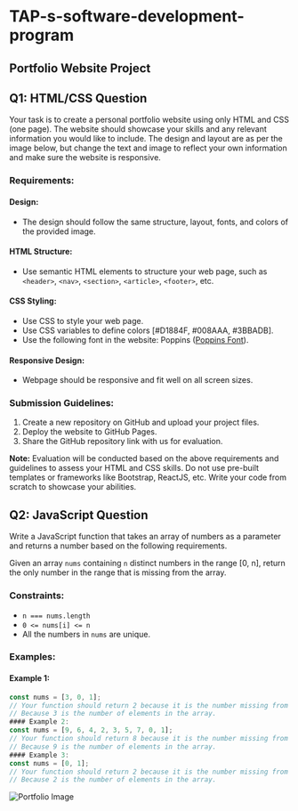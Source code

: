 # TAP-s-software-development-program
## Portfolio Website Project

## Q1: HTML/CSS Question

Your task is to create a personal portfolio website using only HTML and CSS (one page). The website should showcase your skills and any relevant information you would like to include. The design and layout are as per the image below, but change the text and image to reflect your own information and make sure the website is responsive.

### Requirements:

#### Design:
- The design should follow the same structure, layout, fonts, and colors of the provided image.
  
#### HTML Structure:	
- Use semantic HTML elements to structure your web page, such as `<header>`, `<nav>`, `<section>`, `<article>`, `<footer>`, etc.

#### CSS Styling:
- Use CSS to style your web page.
- Use CSS variables to define colors [#D1884F, #008AAA, #3BBADB].
- Use the following font in the website: Poppins ([Poppins Font](https://fonts.google.com/specimen/Poppins)).

#### Responsive Design:
- Webpage should be responsive and fit well on all screen sizes.

### Submission Guidelines:

1. Create a new repository on GitHub and upload your project files.
2. Deploy the website to GitHub Pages.
3. Share the GitHub repository link with us for evaluation.

**Note:** Evaluation will be conducted based on the above requirements and guidelines to assess your HTML and CSS skills. Do not use pre-built templates or frameworks like Bootstrap, ReactJS, etc. Write your code from scratch to showcase your abilities.

## Q2: JavaScript Question

Write a JavaScript function that takes an array of numbers as a parameter and returns a number based on the following requirements.

Given an array `nums` containing `n` distinct numbers in the range [0, n], return the only number in the range that is missing from the array.

### Constraints:
- `n === nums.length`
- `0 <= nums[i] <= n`
- All the numbers in `nums` are unique.

### Examples:

#### Example 1:
```javascript
const nums = [3, 0, 1];
// Your function should return 2 because it is the number missing from the range [0 - 3]
// Because 3 is the number of elements in the array. 
#### Example 2:
const nums = [9, 6, 4, 2, 3, 5, 7, 0, 1];
// Your function should return 8 because it is the number missing from the range [0 - 9]
// Because 9 is the number of elements in the array.
#### Example 3:
const nums = [0, 1];
// Your function should return 2 because it is the number missing from the range [0 - 2]
// Because 2 is the number of elements in the array.
```

![Portfolio Image](./images/portfolio-image.png)



